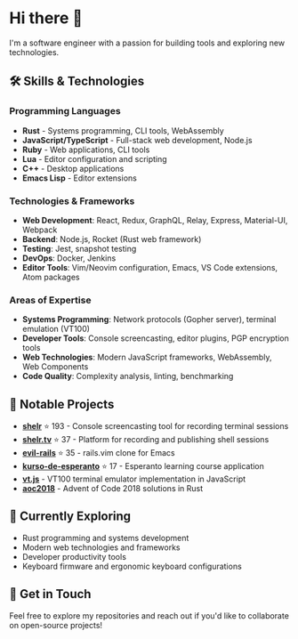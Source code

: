 # Hi there 👋

I'm a software engineer with a passion for building tools and exploring new technologies.

## 🛠️ Skills & Technologies

### Programming Languages
- **Rust** - Systems programming, CLI tools, WebAssembly
- **JavaScript/TypeScript** - Full-stack web development, Node.js
- **Ruby** - Web applications, CLI tools
- **Lua** - Editor configuration and scripting
- **C++** - Desktop applications
- **Emacs Lisp** - Editor extensions

### Technologies & Frameworks
- **Web Development**: React, Redux, GraphQL, Relay, Express, Material-UI, Webpack
- **Backend**: Node.js, Rocket (Rust web framework)
- **Testing**: Jest, snapshot testing
- **DevOps**: Docker, Jenkins
- **Editor Tools**: Vim/Neovim configuration, Emacs, VS Code extensions, Atom packages

### Areas of Expertise
- **Systems Programming**: Network protocols (Gopher server), terminal emulation (VT100)
- **Developer Tools**: Console screencasting, editor plugins, PGP encryption tools
- **Web Technologies**: Modern JavaScript frameworks, WebAssembly, Web Components
- **Code Quality**: Complexity analysis, linting, benchmarking

## 🚀 Notable Projects

- **[shelr](https://github.com/antono/shelr)** ⭐ 193 - Console screencasting tool for recording terminal sessions
- **[shelr.tv](https://github.com/antono/shelr.tv)** ⭐ 37 - Platform for recording and publishing shell sessions
- **[evil-rails](https://github.com/antono/evil-rails)** ⭐ 35 - rails.vim clone for Emacs
- **[kurso-de-esperanto](https://github.com/antono/kurso-de-esperanto)** ⭐ 17 - Esperanto learning course application
- **[vt.js](https://github.com/antono/vt.js)** - VT100 terminal emulator implementation in JavaScript
- **[aoc2018](https://github.com/antono/aoc2018)** - Advent of Code 2018 solutions in Rust

## 🌱 Currently Exploring
- Rust programming and systems development
- Modern web technologies and frameworks
- Developer productivity tools
- Keyboard firmware and ergonomic keyboard configurations

## 💬 Get in Touch
Feel free to explore my repositories and reach out if you'd like to collaborate on open-source projects!
